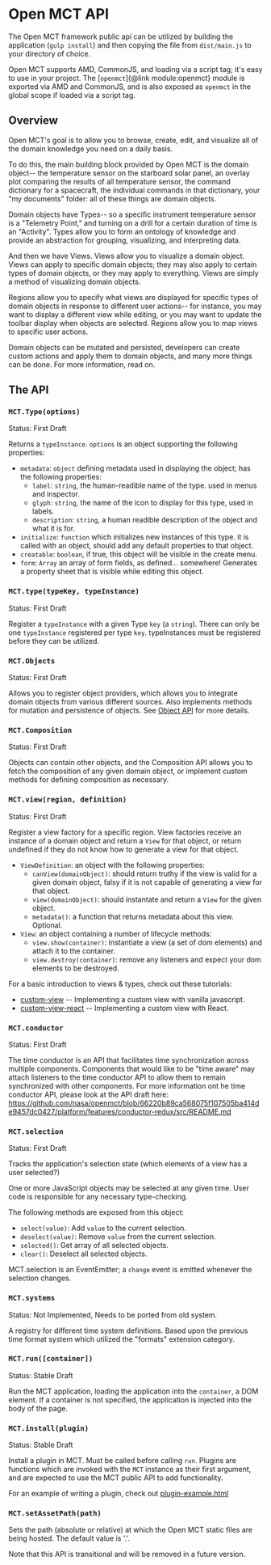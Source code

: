 # Open MCT API

The Open MCT framework public api can be utilized by building the application (`gulp install`) and then copying the file from `dist/main.js` to your directory
of choice.

Open MCT supports AMD, CommonJS, and loading via a script tag; it's easy to use
in your project. The [`openmct`]{@link module:openmct} module is exported
via AMD and CommonJS, and is also exposed as `openmct` in the global scope
if loaded via a script tag.

## Overview

Open MCT's goal is to allow you to browse, create, edit, and visualize all of the domain knowledge you need on a daily basis.  

To do this, the main building block provided by Open MCT is the domain object-- the temperature sensor on the starboard solar panel, an overlay plot comparing the results of all temperature sensor, the command dictionary for a spacecraft, the individual commands in that dictionary, your "my documents" folder: all of these things are domain objects. 

Domain objects have Types-- so a specific instrument temperature sensor is a "Telemetry Point," and turning on a drill for a certain duration of time is an "Activity".  Types allow you to form an ontology of knowledge and provide an abstraction for grouping, visualizing, and interpreting data.

And then we have Views.  Views allow you to visualize a domain object.  Views can apply to specific domain objects; they may also apply to certain types of domain objects, or they may apply to everything.  Views are simply a method of visualizing domain objects.

Regions allow you to specify what views are displayed for specific types of domain objects in response to different user actions-- for instance, you may want to display a different view while editing, or you may want to update the toolbar display when objects are selected.  Regions allow you to map views to specific user actions.

Domain objects can be mutated and persisted, developers can create custom actions and apply them to domain objects, and many more things can be done.  For more information, read on.

## The API

### `MCT.Type(options)`
Status: First Draft

Returns a `typeInstance`.  `options` is an object supporting the following properties:

* `metadata`: `object` defining metadata used in displaying the object; has the following properties:
  * `label`: `string`, the human-readible name of the type.  used in menus and inspector.
  * `glyph`: `string`, the name of the icon to display for this type, used in labels.
  * `description`: `string`, a human readible description of the object and what it is for.
* `initialize`: `function` which initializes new instances of this type.  it is called with an object, should add any default properties to that object.
* `creatable`: `boolean`, if true, this object will be visible in the create menu.
* `form`: `Array` an array of form fields, as defined... somewhere!  Generates a property sheet that is visible while editing this object.

### `MCT.type(typeKey, typeInstance)`
Status: First Draft

Register a `typeInstance` with a given Type `key` (a `string`).  There can only be one `typeInstance` registered per type `key`.  typeInstances must be registered before they can be utilized.

### `MCT.Objects`
Status: First Draft

Allows you to register object providers, which allows you to integrate domain objects from various different sources.  Also implements methods for mutation and persistence of objects.  See [Object API](src/api/objects/README.md) for more details.

### `MCT.Composition`
Status: First Draft

Objects can contain other objects, and the Composition API allows you to fetch the composition of any given domain object, or implement custom methods for defining composition as necessary.  

### `MCT.view(region, definition)`
Status: First Draft

Register a view factory for a specific region.  View factories receive an instance of a domain object and return a `View` for that object, or return undefined if they do not know how to generate a view for that object.

* `ViewDefinition`: an object with the following properties:
    * `canView(domainObject)`: should return truthy if the view is valid for a given domain object, falsy if it is not capable of generating a view for that object.
    * `view(domainObject)`: should instantate and return a `View` for the given object.
    * `metadata()`: a function that returns metadata about this view.  Optional.
* `View`: an object containing a number of lifecycle methods:
    * `view.show(container)`:  instantiate a view (a set of dom elements) and attach it to the container.
    * `view.destroy(container)`:  remove any listeners and expect your dom elements to be destroyed.
    
For a basic introduction to views & types, check out these tutorials: 

* [custom-view](custom-view.html) -- Implementing a custom view with vanilla javascript.
* [custom-view-react](custom-view-react.html) -- Implementing a custom view with React.

### `MCT.conductor`
Status: First Draft

The time conductor is an API that facilitates time synchronization across multiple components.  Components that would like to be "time aware" may attach listeners to the time conductor API to allow them to remain synchronized with other components.  For more information ont he time conductor API, please look at the API draft here: https://github.com/nasa/openmct/blob/66220b89ca568075f107505ba414de9457dc0427/platform/features/conductor-redux/src/README.md

### `MCT.selection`
Status: First Draft

Tracks the application's selection state (which elements of a view has a user selected?)

One or more JavaScript objects may be selected at any given time. User code is responsible for any necessary type-checking.

The following methods are exposed from this object:

* `select(value)`: Add `value` to the current selection.
* `deselect(value)`: Remove `value` from the current selection.
* `selected()`: Get array of all selected objects.
* `clear()`: Deselect all selected objects.

MCT.selection is an EventEmitter; a `change` event is emitted whenever the selection changes.

### `MCT.systems`
Status: Not Implemented, Needs to be ported from old system.

A registry for different time system definitions.  Based upon the previous time format system which utilized the "formats" extension category.  

### `MCT.run([container])`
Status: Stable Draft

Run the MCT application, loading the application into the `container`, a DOM element.  If a container is not specified, the application is injected into the body of the page.

### `MCT.install(plugin)`
Status: Stable Draft

Install a plugin in MCT.  Must be called before calling `run`.  Plugins are functions which are invoked with the `MCT` instance as their first argument, and are expected to use the MCT public API to add functionality.

For an example of writing a plugin, check out [plugin-example.html](plugin-example.html)

### `MCT.setAssetPath(path)`

Sets the path (absolute or relative) at which the Open MCT static files are being hosted.  The default value is '.'.  

Note that this API is transitional and will be removed in a future version.


